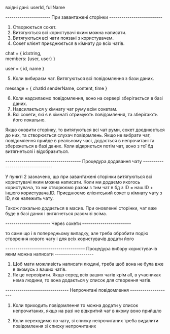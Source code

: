 
вхідні дані: userId, fullName

---------------------- При завантажені сторінки --------------------------

1. Cтворюється сокет.
2. Витягуються всі користувачі яким можна написати.
3. Витягуються всі чати поязані з користувачем.
4. Сокет клієнт приєднюється в кімнату до всіх чатів.

chat = {
    id:string,                            
    members: {user, user} 
}

user = {
    id,
    name
}

5. Коли вибираєм чат. Витягуються всі повідомлення з бази даних.

message = {
    chatId
    senderName, 
    content, 
    time
}

6. Коли надсилаємо повідомлення, воно на сервері зберігається в базі даних.
7. Надсилається у кімнату чат руму всім сокетам.
8. Всі сокети, які є в кімнаті отримують повідомлення, та зберігають його локально.

Якщо оновити сторінку, то витягуються всі чат руми, сокет доєднюється до них, та створюється слухач повідомлень.
Якщо не вибрати чат, повідомлення прийде в реальному часі, додасться в непрочитані та збережеться в базі даних. 
Коли відкриється потім чат, воно з тої бд витягнетьсяі і відобразиться.

------------------------------------- Процедура додавання чату ---------------------------------

У пункті 2 зазначено, що при завантажені сторінки витягуються всі користувачі яким можна написати.
Коли ми додаємо якогось користувача, то ми створюємо разом з тим чат в бд з ID = наш.ID + іншого користувача.ID. 
Приєднюємо клієнтський сокет в кімнату чату з ID, яке належить чату. 

Також локально додається в масив.
При оновленні сторінки, чат вже буде в базі даних і витягнеться разом зі всіма.


---------------------- Через сокети ------------------------

то саме що і в попередньому випадку, але треба обробити подію створення нового чату
і для всіх користувачів додати його



--------------------------------------- Процедура вибору користувачів яким можна написати -------------------

1. Щоб мати можливість написати людині, треба щоб вона не була вже в якомусь з ваших чатів.
2. Як це перевірити. Якщо серед всіх ваших чатів крім all, в учасниках нема людини, то вона додається у список для створення чатів.


------------------------------- Непрочитані повідомлення --------------------

1. Коли приходить повідомлення то можна додати у список непрочитаних,
    якщо на разі не відкритий чат в якому воно прийшло

2. Коли переходимо по чату, зі списку непрочитаних треба видалити повідомлення зі списку непрочитаних



